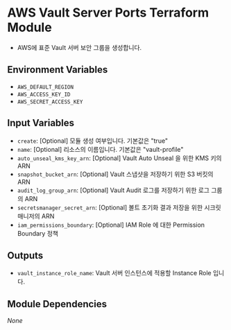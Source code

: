 # AWS Vault Server Ports Terraform Module

- AWS에 표준 Vault 서버 보안 그룹을 생성합니다.
 

## Environment Variables

- `AWS_DEFAULT_REGION`
- `AWS_ACCESS_KEY_ID`
- `AWS_SECRET_ACCESS_KEY`

## Input Variables

- `create`: [Optional] 모듈 생성 여부입니다. 기본값은 "true"
- `name`: [Optional] 리소스의 이름입니다. 기본값은 "vault-profile" 
- `auto_unseal_kms_key_arn`: [Optional] Vault Auto Unseal 을 위한 KMS 키의 ARN
- `snapshot_bucket_arn`: [Optional] Vault 스냅샷을 저장하기 위한 S3 버킷의 ARN
- `audit_log_group_arn`: [Optional] Vault Audit 로그를 저장하기 위한 로그 그룹의 ARN
- `secretsmanager_secret_arn`: [Optional] 볼트 초기화 결과 저장을 위한 시크릿 매니저의 ARN
- `iam_permissions_boundary`: [Optional] IAM Role 에 대한 Permission Boundary 정책

## Outputs

- `vault_instance_role_name`: Vault 서버 인스턴스에 적용할 Instance Role 입니다.

## Module Dependencies

_None_
 
 
